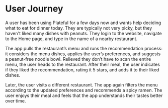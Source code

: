 # User Journey

A user has been using Plateful for a few days now and wants help deciding what to eat for dinner today. They are typically not very picky, but they haven't liked many dishes with peanuts. They login to the website, navigate to the Home page, and type in the name of a nearby restaurant.

The app pulls the restaurant’s menu and runs the recommendation process: it considers the menu dishes, applies the user’s preferences, and suggests a peanut-free noodle bowl. Relieved they don’t have to scan the entire menu, the user heads to the restaurant. After their meal, the user indicates if they liked the recommendation, rating it 5 stars, and adds it to their liked dishes.

Later, the user visits a different restaurant. The app again filters the menu according to the updated preferences and recommends a spicy ramen. The user enjoys their meal and feels that the app understands their tastes better over time.
